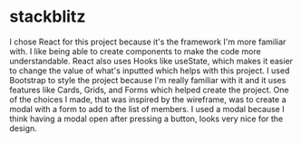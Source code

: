 # stackblitz
I chose React for this project because it's the framework I'm more familiar with. I like being able to create components to make the code more understandable. React also uses Hooks like useState, which makes it easier to change the value of what's inputted which helps with this project. I used Bootstrap to style the project because I'm really familiar with it and it uses features like Cards, Grids, and Forms which helped create the project. One of the choices I made, that was inspired by the wireframe, was to create a modal with a form to add to the list of members. I used a modal because I think having a modal open after pressing a button, looks very nice for the design.

